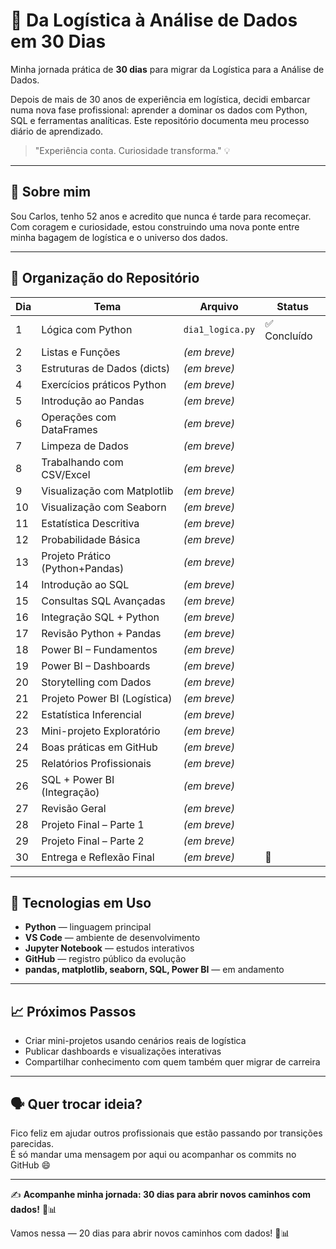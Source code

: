 # 🚀 Da Logística à Análise de Dados em 30 Dias  

Minha jornada prática de **30 dias** para migrar da Logística para a Análise de Dados.  

Depois de mais de 30 anos de experiência em logística, decidi embarcar numa nova fase profissional: aprender a dominar os dados com Python, SQL e ferramentas analíticas. Este repositório documenta meu processo diário de aprendizado.  

> "Experiência conta. Curiosidade transforma." 💡  

---

## 🧭 Sobre mim  
Sou Carlos, tenho 52 anos e acredito que nunca é tarde para recomeçar.  
Com coragem e curiosidade, estou construindo uma nova ponte entre minha bagagem de logística e o universo dos dados.  

---

## 📂 Organização do Repositório  

| Dia | Tema                          | Arquivo                  | Status |
|-----|-------------------------------|--------------------------|--------|
| 1   | Lógica com Python             | `dia1_logica.py`         | ✅ Concluído |
| 2   | Listas e Funções              | _(em breve)_             | |
| 3   | Estruturas de Dados (dicts)   | _(em breve)_             | |
| 4   | Exercícios práticos Python    | _(em breve)_             | |
| 5   | Introdução ao Pandas          | _(em breve)_             | |
| 6   | Operações com DataFrames      | _(em breve)_             | |
| 7   | Limpeza de Dados              | _(em breve)_             | |
| 8   | Trabalhando com CSV/Excel     | _(em breve)_             | |
| 9   | Visualização com Matplotlib   | _(em breve)_             | |
| 10  | Visualização com Seaborn      | _(em breve)_             | |
| 11  | Estatística Descritiva        | _(em breve)_             | |
| 12  | Probabilidade Básica          | _(em breve)_             | |
| 13  | Projeto Prático (Python+Pandas) | _(em breve)_           | |
| 14  | Introdução ao SQL             | _(em breve)_             | |
| 15  | Consultas SQL Avançadas       | _(em breve)_             | |
| 16  | Integração SQL + Python       | _(em breve)_             | |
| 17  | Revisão Python + Pandas       | _(em breve)_             | |
| 18  | Power BI – Fundamentos        | _(em breve)_             | |
| 19  | Power BI – Dashboards         | _(em breve)_             | |
| 20  | Storytelling com Dados        | _(em breve)_             | |
| 21  | Projeto Power BI (Logística)  | _(em breve)_             | |
| 22  | Estatística Inferencial       | _(em breve)_             | |
| 23  | Mini-projeto Exploratório     | _(em breve)_             | |
| 24  | Boas práticas em GitHub       | _(em breve)_             | |
| 25  | Relatórios Profissionais      | _(em breve)_             | |
| 26  | SQL + Power BI (Integração)   | _(em breve)_             | |
| 27  | Revisão Geral                 | _(em breve)_             | |
| 28  | Projeto Final – Parte 1       | _(em breve)_             | |
| 29  | Projeto Final – Parte 2       | _(em breve)_             | |
| 30  | Entrega e Reflexão Final      | _(em breve)_             | 🎯 |

---

## 🧪 Tecnologias em Uso  
- **Python** — linguagem principal  
- **VS Code** — ambiente de desenvolvimento  
- **Jupyter Notebook** — estudos interativos  
- **GitHub** — registro público da evolução  
- **pandas, matplotlib, seaborn, SQL, Power BI** — em andamento  

---

## 📈 Próximos Passos  
- Criar mini-projetos usando cenários reais de logística  
- Publicar dashboards e visualizações interativas  
- Compartilhar conhecimento com quem também quer migrar de carreira  

---

## 🗣️ Quer trocar ideia?  
Fico feliz em ajudar outros profissionais que estão passando por transições parecidas.  
É só mandar uma mensagem por aqui ou acompanhar os commits no GitHub 😄  

---

✍️ **Acompanhe minha jornada: 30 dias para abrir novos caminhos com dados!** 💪📊

Vamos nessa — 20 dias para abrir novos caminhos com dados! 💪📊
